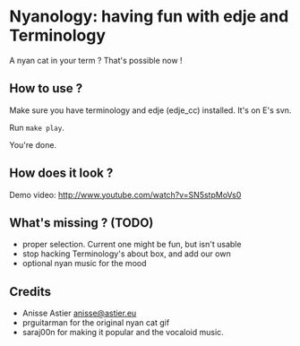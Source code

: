 Nyanology: having fun with edje and Terminology
==========

A nyan cat in your term ? That's possible now !


How to use ?
--------

Make sure you have terminology and edje (edje_cc) installed. It's on E's svn.

Run `make play`.

You're done.


How does it look ?
--------

Demo video: http://www.youtube.com/watch?v=SN5stpMoVs0



What's missing ? (TODO)
--------
 - proper selection. Current one might be fun, but isn't usable
 - stop hacking Terminology's about box, and add our own
 - optional nyan music for the mood


Credits
--------
 - Anisse Astier <anisse@astier.eu>
 - prguitarman for the original nyan cat gif
 - saraj00n for making it popular and the vocaloid music.
